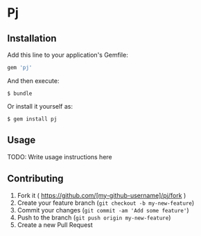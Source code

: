 # Pj

## Installation

Add this line to your application's Gemfile:

```ruby
gem 'pj'
```

And then execute:

    $ bundle

Or install it yourself as:

    $ gem install pj

## Usage

TODO: Write usage instructions here

## Contributing

1. Fork it ( https://github.com/[my-github-username]/pj/fork )
2. Create your feature branch (`git checkout -b my-new-feature`)
3. Commit your changes (`git commit -am 'Add some feature'`)
4. Push to the branch (`git push origin my-new-feature`)
5. Create a new Pull Request
